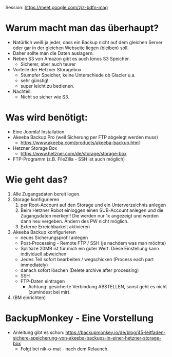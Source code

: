 Session: <https://meet.google.com/zjz-bdfn-maq>

# Warum macht man das überhaupt?

* Natürlich weiß ja jeder, dass ein Backup nicht auf dem gleichen Server oder gar in der gleichen Webseite liegen (bleiben) soll.
* Daher sollte man die Daten auslagern.
* Neben S3 von Amazon gibt es auch Ionos S3 Speicher.
  * Sicherer, aber auch teurer
* Vorteile der Hetzner Storagebox
  * Stumpfer Speicher, keine Unterschiede ob Glacier u.a.
  * sehr günstig!
  * super leicht zu bedienen.
* Nachteil:
  * Nicht so sicher wie S3.

# Was wird benötigt:

* Eine Joomla! Installation
* Akeeba Backup Pro (weil Sicherung per FTP abgelegt werden muss)
  * <https://www.akeeba.com/products/akeeba-backup.html>
* Hetzner Storage Box
  * <https://www.hetzner.com/de/storage/storage-box>
* FTP-Programm (z.B. FileZilla - SSH ist auch möglich)

# Wie geht das?

1. Alle Zugangsdaten bereit legen.
2. Storage konfigurieren
   1. per Root-Account auf den Storage und ein Unterverzeichnis anlegen
   2. Beim Hetzner Robot einloggen einen SUB-Account anlegen und die Zugangsdaten merken!! Die werden nur 1x angezeigt und werden dann neu vergeben. Ändern des PW nicht möglich.
   3. Externe Erreichbarkeit aktivieren
3. Akeeba Backup konfigurieren
   * neues Sicherungsprofil anlegen
   * Post-Processing - Remote FTP / SSH (je nachdem was man möchte)
   * Splitsize 20MB ist für mich ein guter Wert. Diese Einstellung kann individuell abweichen
   * Jedes Teil sofort bearbeiten / wegschicken (Process each part immediately)
   * danach sofort löschen (Delete archive after processing)
   * SSH
   * FTP-Daten eintragen
     * Achtung: gesicherte Verbindung ABSTELLEN, sonst geht es nicht (zumindest bei mir).
4. (BM einrichten)

# BackupMonkey - Eine Vorstellung

* Anleitung gibt es schon: <https://backupmonkey.io/de/blog/45-leitfaden-sichere-speicherung-von-akeeba-backups-in-einer-hetzner-storage-box>
  * Folgt bei nik-o-mat - nach dem Relaunch.